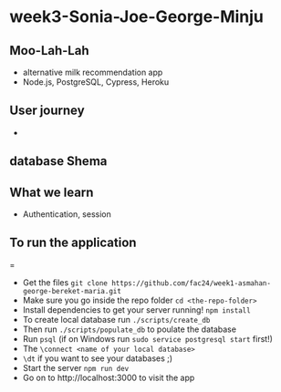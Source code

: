 # week3-Sonia-Joe-George-Minju

## Moo-Lah-Lah
- alternative milk recommendation app
- Node.js, PostgreSQL, Cypress, Heroku

## User journey
- 

## database Shema

##  

## What we learn
- Authentication, session


## To run the application 
=
- Get the files `git clone https://github.com/fac24/week1-asmahan-george-bereket-maria.git`
- Make sure you go inside the repo folder `cd <the-repo-folder>`
- Install dependencies to get your server running! `npm install` 
- To create local database run `./scripts/create_db`
- Then run `./scripts/populate_db` to poulate the database
- Run `psql` (if on Windows run `sudo service postgresql start` first!)
- The `\connect <name of your local database>`
- `\dt` if you want to see your databases ;)
- Start the server `npm run dev`
- Go on to http://localhost:3000 to visit the app
